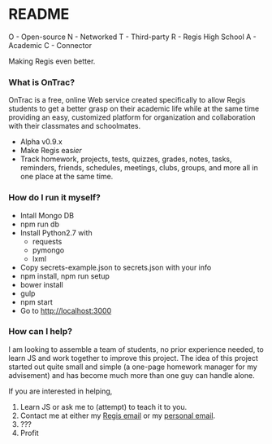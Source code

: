 # README #

O - Open-source
N - Networked
T - Third-party
R - Regis High School
A - Academic
C - Connector

Making Regis even better.


### What is OnTrac? ###

OnTrac is a free, online Web service created specifically to
allow Regis students to get a better grasp on their academic
life while at the same time providing an easy, customized
platform for organization and collaboration with their 
classmates and schoolmates.

* Alpha v0.9.x
* Make Regis eas*ier*
* Track homework, projects, tests, quizzes, grades, notes, tasks, reminders, friends, schedules, meetings, clubs, groups, and more all in one place at the same time.


### How do I run it myself? ###

* Intall Mongo DB
* npm run db
* Install Python2.7 with
    * requests
    * pymongo
    * lxml
* Copy secrets-example.json to secrets.json with your info
* npm install, npm run setup
* bower install
* gulp
* npm start
* Go to [http://localhost:3000](http://localhost:3000)

### How can I help? ###

I am looking to assemble a team of students, no prior experience needed, to learn JS and work together to improve this project. The idea of this project started out quite small and simple (a one-page homework manager for my advisement) and has become much more than one guy can handle alone.

If you are interested in helping,

1. Learn JS or ask me to (attempt) to teach it to you.
2. Contact me at either my [Regis email](mailto:fmatranga18@regis.org) or my [personal email](mailto:thefrankmatranga@gmail.com).
3. ???
4. Profit

